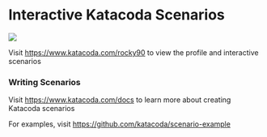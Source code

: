 # Interactive Katacoda Scenarios

[![](http://shields.katacoda.com/katacoda/rocky90/count.svg)](https://www.katacoda.com/rocky90 "Get your profile on Katacoda.com")

Visit https://www.katacoda.com/rocky90 to view the profile and interactive scenarios

### Writing Scenarios
Visit https://www.katacoda.com/docs to learn more about creating Katacoda scenarios

For examples, visit https://github.com/katacoda/scenario-example
